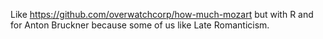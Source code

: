 Like https://github.com/overwatchcorp/how-much-mozart but with R and for Anton Bruckner because some of us like Late Romanticism.

